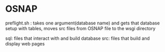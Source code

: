 # OSNAP
preflight.sh : takes one argument(database name) and gets that database 
setup with tables, moves src files from OSNAP file to the wsgi directory

sql: files that interact with and build database
src: files that build and display web pages

